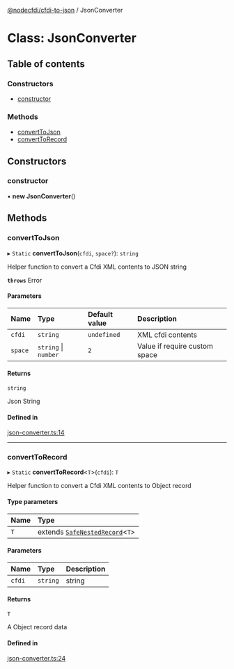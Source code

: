 [@nodecfdi/cfdi-to-json](../README.md) / JsonConverter

# Class: JsonConverter

## Table of contents

### Constructors

- [constructor](JsonConverter.md#constructor)

### Methods

- [convertToJson](JsonConverter.md#converttojson)
- [convertToRecord](JsonConverter.md#converttorecord)

## Constructors

### constructor

• **new JsonConverter**()

## Methods

### convertToJson

▸ `Static` **convertToJson**(`cfdi`, `space?`): `string`

Helper function to convert a Cfdi XML contents to JSON string

**`throws`** Error

#### Parameters

| Name | Type | Default value | Description |
| :------ | :------ | :------ | :------ |
| `cfdi` | `string` | `undefined` | XML cfdi contents |
| `space` | `string` \| `number` | `2` | Value if require custom space |

#### Returns

`string`

Json String

#### Defined in

[json-converter.ts:14](https://github.com/nodecfdi/cfdi-to-json/blob/28507e4/src/json-converter.ts#L14)

___

### convertToRecord

▸ `Static` **convertToRecord**<`T`\>(`cfdi`): `T`

Helper function to convert a Cfdi XML contents to Object record

#### Type parameters

| Name | Type |
| :------ | :------ |
| `T` | extends [`SafeNestedRecord`](../interfaces/SafeNestedRecord.md)<`T`\> |

#### Parameters

| Name | Type | Description |
| :------ | :------ | :------ |
| `cfdi` | `string` | string |

#### Returns

`T`

A Object record data

#### Defined in

[json-converter.ts:24](https://github.com/nodecfdi/cfdi-to-json/blob/28507e4/src/json-converter.ts#L24)
